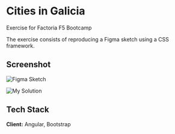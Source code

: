 
# Cities in Galicia

Exercise for Factoria F5 Bootcamp

The exercise consists of reproducing a Figma sketch using a CSS framework.

## Screenshot

![Figma Sketch](https://i.imgur.com/uvzEAwB.png)

![My Solution](https://i.imgur.com/mV921w4.png)

## Tech Stack

**Client:** Angular, Bootstrap



